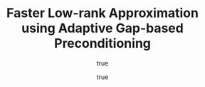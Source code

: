 ---
arxiv: 1607.02925
author:
- family: Gonen
  given: Alon
  institute: Hebrew University of Jeruslaem
- family: Shalev-Shwartz
  given: Shai
layout: refuses
section: pre
title: Faster Low-rank Approximation using Adaptive Gap-based Preconditioning
---